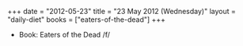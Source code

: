 +++
date = "2012-05-23"
title = "23 May 2012 (Wednesday)"
layout = "daily-diet"
books = ["eaters-of-the-dead"]
+++


* Book: Eaters of the Dead /f/